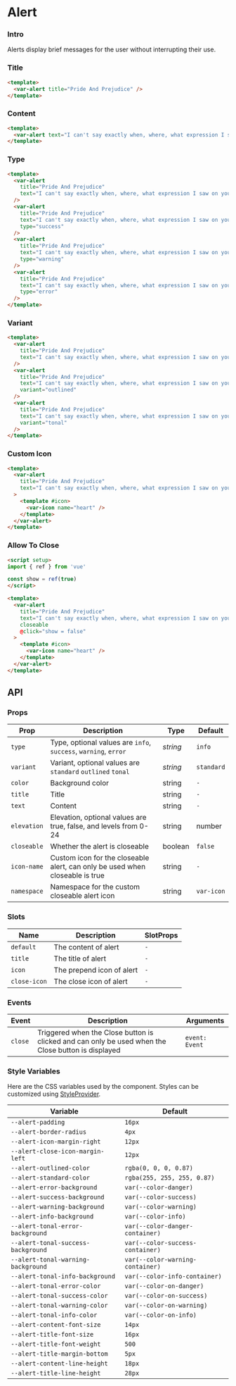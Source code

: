 # Alert

### Intro

Alerts display brief messages for the user without interrupting their use.

### Title

```html
<template>
  <var-alert title="Pride And Prejudice" />
</template>
```

### Content

```html
<template>
  <var-alert text="I can't say exactly when, where, what expression I saw on your face, or what words I heard, that made me fall in love with you." />
</template>
```

### Type 

```html
<template>
  <var-alert 
    title="Pride And Prejudice" 
    text="I can't say exactly when, where, what expression I saw on your face, or what words I heard, that made me fall in love with you."
  />
  <var-alert 
    title="Pride And Prejudice" 
    text="I can't say exactly when, where, what expression I saw on your face, or what words I heard, that made me fall in love with you."
    type="success"
  />
  <var-alert 
    title="Pride And Prejudice" 
    text="I can't say exactly when, where, what expression I saw on your face, or what words I heard, that made me fall in love with you."
    type="warning"
  />
  <var-alert 
    title="Pride And Prejudice" 
    text="I can't say exactly when, where, what expression I saw on your face, or what words I heard, that made me fall in love with you."
    type="error"
  />
</template>
```

### Variant

```html
<template>
  <var-alert 
    title="Pride And Prejudice" 
    text="I can't say exactly when, where, what expression I saw on your face, or what words I heard, that made me fall in love with you."
  />
  <var-alert 
    title="Pride And Prejudice" 
    text="I can't say exactly when, where, what expression I saw on your face, or what words I heard, that made me fall in love with you."
    variant="outlined"
  />
  <var-alert 
    title="Pride And Prejudice" 
    text="I can't say exactly when, where, what expression I saw on your face, or what words I heard, that made me fall in love with you."
    variant="tonal"
  />
</template>
```

### Custom Icon

```html
<template>
  <var-alert 
    title="Pride And Prejudice" 
    text="I can't say exactly when, where, what expression I saw on your face, or what words I heard, that made me fall in love with you."
  >
    <template #icon>
      <var-icon name="heart" />
    </template>
  </var-alert>
</template>
```

### Allow To Close

```html
<script setup>
import { ref } from 'vue'

const show = ref(true)
</script>

<template>
  <var-alert 
    title="Pride And Prejudice" 
    text="I can't say exactly when, where, what expression I saw on your face, or what words I heard, that made me fall in love with you."
    closeable
    @click="show = false"
  >
    <template #icon>
      <var-icon name="heart" />
    </template>
  </var-alert>
</template>
```


## API

### Props

| Prop | Description | Type | Default |
| ---- | ---- | ---- | ---- |
| `type` | Type, optional values are `info`, `success`, `warning`, `error` | _string_ | `info` | 
| `variant`   | Variant, optional values are `standard` `outlined` `tonal` | _string_ | `standard` |
| `color` | Background color | string | `-` | 
| `title` | Title | string | `-` | 
| `text` | Content | string | `-` | 
| `elevation` | Elevation, optional values are true, false, and levels from 0-24 | string | number | boolean | `false` | 
| `closeable` | Whether the alert is closeable | boolean | `false` | 
| `icon-name` | Custom icon for the closeable alert, can only be used when closeable is true | string | `-` | 
| `namespace` | Namespace for the custom closeable alert icon | string | `var-icon` |

### Slots

| Name | Description | SlotProps |
| ---- | ---- | ----|
| `default` | The content of alert | `-` |
| `title`   | The title of alert | `-` |
| `icon` | The prepend icon of alert | `-` |
| `close-icon`   | The close icon of alert | `-` |

### Events

| Event | Description | Arguments |
| --- | --- | --- |
| `close` | Triggered when the Close button is clicked and can only be used when the Close button is displayed | `event: Event` |

### Style Variables

Here are the CSS variables used by the component. Styles can be customized using [StyleProvider](#/en-US/style-provider).

| Variable | Default |
|-----------------------------| --- |
| `--alert-padding` | `16px` |
| `--alert-border-radius` | `4px` |
| `--alert-icon-margin-right` | `12px` |
| `--alert-close-icon-margin-left` | `12px` |
| `--alert-outlined-color` | `rgba(0, 0, 0, 0.87)` |
| `--alert-standard-color` | `rgba(255, 255, 255, 0.87)` |
| `--alert-error-background` | `var(--color-danger)` |
| `--alert-success-background` | `var(--color-success)` |
| `--alert-warning-background` | `var(--color-warning)` |
| `--alert-info-background` | `var(--color-info)` |
| `--alert-tonal-error-background`| `var(--color-danger-container)` |
| `--alert-tonal-success-background`| `var(--color-success-container)` |
| `--alert-tonal-warning-background`| `var(--color-warning-container)` |
| `--alert-tonal-info-background`| `var(--color-info-container)` |
| `--alert-tonal-error-color`| `var(--color-on-danger)` |
| `--alert-tonal-success-color`| `var(--color-on-success)` |
| `--alert-tonal-warning-color`| `var(--color-on-warning)` |
| `--alert-tonal-info-color`| `var(--color-on-info)` |
| `--alert-content-font-size` | `14px` |
| `--alert-title-font-size` | `16px` |
| `--alert-title-font-weight` | `500` |
| `--alert-title-margin-bottom` | `5px` |
| `--alert-content-line-height`| `18px` |
| `--alert-title-line-height`| `28px` |
